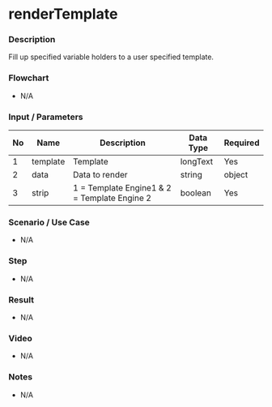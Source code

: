 # renderTemplate

### Description

Fill up specified variable holders to a user specified template.

### Flowchart

- N/A

### Input / Parameters

| No | Name | Description | Data Type | Required |
| ------ | ------ | ------ |------ | ------ |
| 1 | template | Template | longText | Yes |
| 2 | data | Data to render | string | object | 
| 3 | strip | 1 = Template Engine1 & 2 = Template Engine 2 | boolean | Yes | 

### Scenario / Use Case

- N/A

### Step

- N/A

### Result

- N/A

### Video

- N/A

### Notes

- N/A